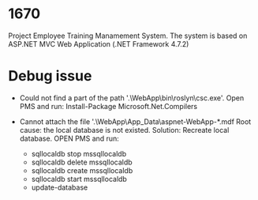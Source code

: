 # 1670
Project Employee Training Manamement System. The system is based on ASP.NET MVC Web Application (.NET Framework 4.7.2)

# Debug issue 
* Could not find a part of the path '.\WebApp\bin\roslyn\csc.exe'.
Open PMS and run:
Install-Package Microsoft.Net.Compilers

* Cannot attach the file '.\WebApp\App_Data\aspnet-WebApp-*.mdf
Root cause: the local database is not existed.
Solution: Recreate local database. OPEN PMS and run:

  * sqllocaldb stop mssqllocaldb
  * sqllocaldb delete mssqllocaldb
  * sqllocaldb create mssqllocaldb
  * sqllocaldb start mssqllocaldb
  * update-database


